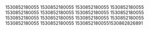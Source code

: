 1530852180055
1530852180055
1530852180055
1530852180055
1530852180055
1530852180055
1530852180055
1530852180055
1530852180055
1530852180055
1530852180055
1530852180055
1530852180055
1530852180055
15308521800551530862826891